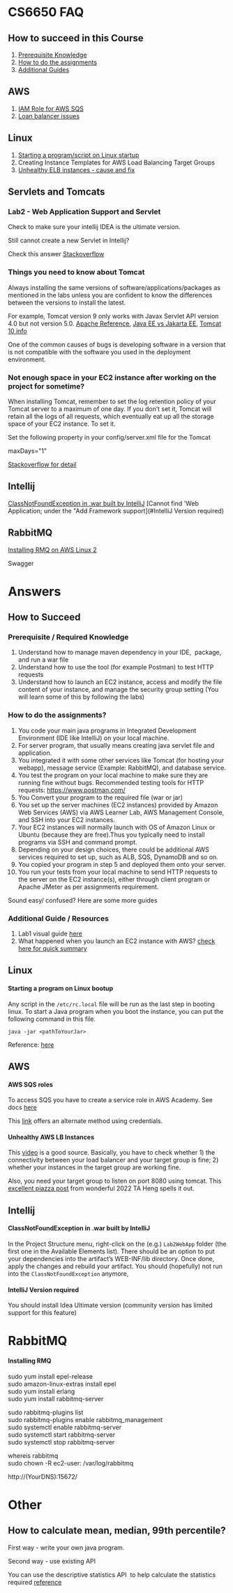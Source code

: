 # CS6650 FAQ
## How to succeed in this Course
1. [Prerequisite Knowledge](#Prerequisite-/-Required-Knowledge)
2. [How to do the assignments](#How-to-do-the-assignments?)
3. [Additional Guides](#Additional-Guide-/-Resources)


## AWS

1. [IAM Role for AWS SQS](#aws-sqs-roles)
2. [Loan balancer issues](#Unhealthy-AWS-LB-Instances)

## Linux

1. [Starting a program/script on Linux startup](#starting-a-program-on-linux-bootup)
2. Creating Instance Templates for AWS Load Balancing Target Groups
3. [Unhealthy ELB instances - cause and fix](#Unhealthy-AWS-LB-Instances)

## Servlets and Tomcats
### Lab2 - Web Application Support and Servlet
Check to make sure your intellij IDEA is the ultimate version. 

Still cannot create a new Servlet in Intellij?

Check this answer [Stackoverflow](https://stackoverflow.com/a/72509725)

### Things you need to know about Tomcat
Always installing the same versions of software/applications/packages as mentioned in the labs unless you are confident to know the differences between the versions to install the latest. 

For example, Tomcat version 9 only works with Javax Servlet API version 4.0 but not version 5.0. 
[Apache Reference](https://tomcat.apache.org/whichversion.html), [Java EE vs Jakarta EE](https://www.baeldung.com/java-enterprise-evolution), [Tomcat 10 info](https://www.openlogic.com/blog/apache-tomcat-10)

One of the common causes of bugs is developing software in a version that is not compatible with the software you used in the deployment environment. 

### Not enough space in your EC2 instance after working on the project for sometime?
When installing Tomcat, remember to set the log retention policy of your Tomcat server to a maximum of one day. If you don’t set it, Tomcat will retain all the logs of all requests, which eventually eat up all the storage space of your EC2 instance. To set it. 

Set the following property in your config/server.xml file for the Tomcat

maxDays="1"

[Stackoverflow for detail](https://stackoverflow.com/a/57826692/21508621)

## Intellij

[ClassNotFoundException in .war built by IntelliJ](#ClassNotFoundException-in-.war-built-by-IntelliJ)
[Cannot find 'Web Application; under the "Add Framework support](#IntelliJ Version required)

## RabbitMQ

[Installing RMQ on AWS Linux 2](#Installing-RMQ)

Swagger

# Answers
## How to Succeed
### Prerequisite / Required Knowledge
1. Understand how to manage maven dependency in your IDE,  package, and run a war file
2. Understand how to use the tool (for example Postman) to test HTTP requests
3. Understand how to launch an EC2 instance, access and modify the file content of your instance, and manage the security group setting (You will learn some of this by following the labs)

### How to do the assignments?
1. You code your main java programs in Integrated Development Environment (IDE like IntelliJ) on your local machine.
2. For server program, that usually means creating java servlet file and application. 
3. You integrated it with some other services like Tomcat (for hosting your webapp), message service (Example: RabbitMQ), and database service.
4. You test the program on your local machine to make sure they are running fine without bugs. Recommended testing tools for HTTP requests: https://www.postman.com/
5. You Convert your program to the required file (war or jar)
6. You set up the server machines (EC2 instances) provided by Amazon Web Services (AWS) via AWS Learner Lab, AWS Management Console, and SSH into your EC2 instances.
7. Your EC2 instances will normally launch with OS of Amazon Linux or Ubuntu (because they are free).Thus you typically need to install programs via SSH and command prompt.
8. Depending on your design choices, there could be additional AWS services required to set up, such as ALB, SQS, DynamoDB and so on. 
9. You copied your program in step 5 and deployed them onto your server. 
10. You run your tests from your local machine to send HTTP requests to the server on the EC2 instance(s), either through client program or Apache JMeter as per assignments requirement.

Sound easy/ confused? Here are some more guides
### Additional Guide / Resources
1. Lab1 visual guide [here](misc/Lab1_Visual_Guide.pdf)
2. What happened when you launch an EC2 instance with AWS? [check here for quick summary](misc/AWS_EC2_Knowledge.pdf)

## Linux

#### Starting a program on Linux bootup

Any script in the `/etc/rc.local` file will be run as the last step in booting linux. To start a Java program when you boot the instance, you can put the following command in this file.

```
java -jar <pathToYourJar>
```

Reference: [here](https://unix.stackexchange.com/questions/49626/purpose-and-typical-usage-of-etc-rc-local)

## AWS

#### AWS SQS roles

To access SQS you have to create a service role in AWS Academy. See docs [here](https://docs.aws.amazon.com/AWSSimpleQueueService/latest/SQSDeveloperGuide/sqs-overview-of-managing-access.html)

This [link](https://docs.aws.amazon.com/sdk-for-java/v1/developer-guide/credentials.html) offers an alternate method using credentials.

#### Unhealthy AWS LB Instances

This [video](https://www.youtube.com/watch?v=rSoj7PEvWFY&t=395s) is a good source. Basically, you have to check whether 1) the connectivity between your load balancer and your target group is fine; 2) whether your instances in the target group are working fine.

Also, you need your target group to listen on port 8080  using tomcat. This [excellent piazza post](https://piazza.com/class/l7qocxa6gzk5i4/post/170) from wonderful 2022 TA Heng spells it out.

## Intellij

#### ClassNotFoundException in .war built by IntelliJ

In the Project Structure menu, right-click on the (e.g.) `Lab2WebApp` folder (the first one in the Available Elements list). There should be an option to put your  dependencies into the artifact’s WEB-INF/lib directory. Once done, apply the changes and rebuild your artifact. You should (hopefully) not run into the `ClassNotFoundException` anymore, 

#### IntelliJ Version required

You should install Idea Ultimate version (community version has limited support for this feature)

# RabbitMQ

#### Installing RMQ

sudo yum install epel-release  
sudo amazon-linux-extras install epel  
sudo yum install erlang  
sudo yum install rabbitmq-server

sudo rabbitmq-plugins list  
sudo rabbitmq-plugins enable rabbitmq_management  
sudo systemctl enable rabbitmq-server  
sudo systemctl start rabbitmq-server  
sudo systemctl stop rabbitmq-server

whereis rabbitmq  
sudo chown -R ec2-user: /var/log/rabbitmq

http://(YourDNS):15672/

# Other
## How to calculate mean, median, 99th percentile?
First way - write your own java program. 

Second way - use existing API

You can use the descriptive statistics API  to help calculate the statistics required
[reference](https://commons.apache.org/proper/commons-math/javadocs/api-3.6.1/index.html?org/apache/commons/math3/stat/descriptive/DescriptiveStatistics.html)


